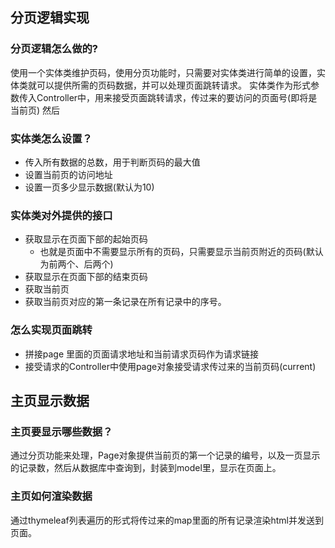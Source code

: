 ## 分页逻辑实现

### 分页逻辑怎么做的?
使用一个实体类维护页码，使用分页功能时，只需要对实体类进行简单的设置，实体类就可以提供所需的页码数据，并可以处理页面跳转请求。
实体类作为形式参数传入Controller中，用来接受页面跳转请求，传过来的要访问的页面号(即将是当前页)
然后
### 实体类怎么设置？
- 传入所有数据的总数，用于判断页码的最大值
- 设置当前页的访问地址
- 设置一页多少显示数据(默认为10)
### 实体类对外提供的接口
- 获取显示在页面下部的起始页码
    - 也就是页面中不需要显示所有的页码，只需要显示当前页附近的页码(默认为前两个、后两个)
- 获取显示在页面下部的结束页码
- 获取当前页
- 获取当前页对应的第一条记录在所有记录中的序号。
### 怎么实现页面跳转 
- 拼接page 里面的页面请求地址和当前请求页码作为请求链接
- 接受请求的Controller中使用page对象接受请求传过来的当前页码(current)


## 主页显示数据
### 主页要显示哪些数据？
通过分页功能来处理，Page对象提供当前页的第一个记录的编号，以及一页显示的记录数，然后从数据库中查询到，封装到model里，显示在页面上。
### 主页如何渲染数据
通过thymeleaf列表遍历的形式将传过来的map里面的所有记录渲染html并发送到页面。

